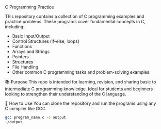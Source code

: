 C Programming Practice

This repository contains a collection of C programming examples and practice problems. These programs cover fundamental concepts in C, including:

- Basic Input/Output
- Control Structures (if-else, loops)
- Functions
- Arrays and Strings
- Pointers
- Structures
- File Handling
- Other common C programming tasks and problem-solving examples

📚 Purpose
This repo is intended for learning, revision, and sharing basic to intermediate C programming knowledge. Ideal for students and beginners looking to strengthen their understanding of the C language.

🚀 How to Use
You can clone the repository and run the programs using any C compiler like GCC.

```bash
gcc program_name.c -o output
./output
